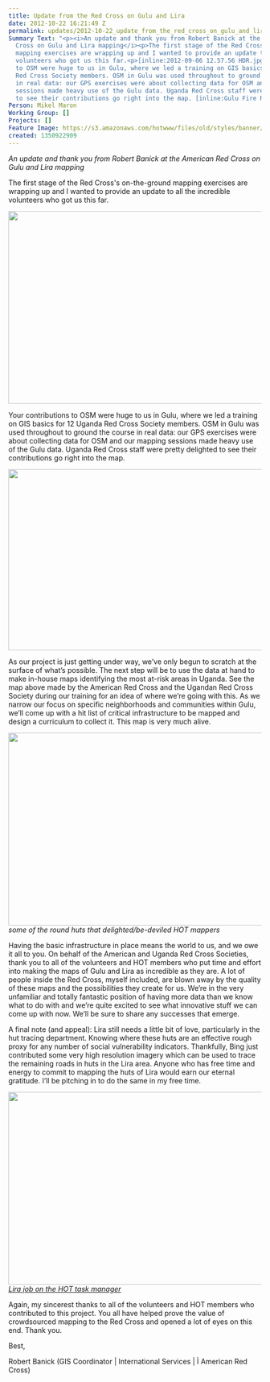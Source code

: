 ```yaml
---
title: Update from the Red Cross on Gulu and Lira
date: 2012-10-22 16:21:49 Z
permalink: updates/2012-10-22_update_from_the_red_cross_on_gulu_and_lira
Summary Text: "<p><i>An update and thank you from Robert Banick at the American Red
  Cross on Gulu and Lira mapping</i><p>The first stage of the Red Cross's on-the-ground
  mapping exercises are wrapping up and I wanted to provide an update to all the incredible
  volunteers who got us this far.<p>[inline:2012-09-06 12.57.56 HDR.jpg]Your contributions
  to OSM were huge to us in Gulu, where we led a training on GIS basics for 12 Uganda
  Red Cross Society members. OSM in Gulu was used throughout to ground the course
  in real data: our GPS exercises were about collecting data for OSM and our mapping
  sessions made heavy use of the Gulu data. Uganda Red Cross staff were pretty delighted
  to see their contributions go right into the map. [inline:Gulu Fire Risk.png]"
Person: Mikel Maron
Working Group: []
Projects: []
Feature Image: https://s3.amazonaws.com/hotwww/files/old/styles/banner/public/2012-09-03+11.47.37+HDR_0.jpg
created: 1350922909
---
```


<p><em>An update and thank you from Robert Banick at the American Red Cross on Gulu and Lira mapping</em></p><p>The first stage of the Red Cross's on-the-ground mapping exercises are wrapping up and I wanted to provide an update to all the incredible volunteers who got us this far.</p><p><img class="image-large" src="https://s3.amazonaws.com/hotwww/files/old/styles/large/public/2012-09-06%2012.57.56%20HDR_0.jpg?itok=hK2TBRSm" alt="" height="383" width="510"></p><p>Your contributions to OSM were huge to us in Gulu, where we led a training on GIS basics for 12 Uganda Red Cross Society members. OSM in Gulu was used throughout to ground the course in real data: our GPS exercises were about collecting data for OSM and our mapping sessions made heavy use of the Gulu data. Uganda Red Cross staff were pretty delighted to see their contributions go right into the map.</p><p><img class="image-large" src="https://s3.amazonaws.com/hotwww/files/old/styles/large/public/Gulu%20Fire%20Risk_0.png?itok=9rIL1BXO" alt="" height="360" width="510"></p><p>As our project is just getting under way, we’ve only begun to scratch at the surface of what’s possible. The next step will be to use the data at hand to make in-house maps identifying the most at-risk areas in Uganda. See the map above made by the American Red Cross and the Ugandan Red Cross Society during our training for an idea of where we’re going with this. As we narrow our focus on specific neighborhoods and communities within Gulu, we’ll come up with a hit list of critical infrastructure to be mapped and design a curriculum to collect it. This map is very much alive.</p><p><em><img class="image-large" title="some of the round huts that delighted/be-deviled HOT mappers" src="https://s3.amazonaws.com/hotwww/files/old/styles/large/public/2012-09-08%2008.42.18%20HDR_0.jpg?itok=X-ZGKMZ4" alt="" height="383" width="510"><br></em><em>some of the round huts that delighted/be-deviled HOT mappers</em></p><p>Having the basic infrastructure in place means the world to us, and we owe it all to you. On behalf of the American and Uganda Red Cross Societies, thank you to all of the volunteers and HOT members who put time and effort into making the maps of Gulu and Lira as incredible as they are. A lot of people inside the Red Cross, myself included, are blown away by the quality of these maps and the possibilities they create for us. We’re in the very unfamiliar and totally fantastic position of having more data than we know what to do with and we’re quite excited to see what innovative stuff we can come up with now. We’ll be sure to share any successes that emerge.</p><p>A final note (and appeal): Lira still needs a little bit of love, particularly in the hut tracing department. Knowing where these huts are an effective rough proxy for any number of social vulnerability indicators. Thankfully, Bing just contributed some very high resolution imagery which can be used to trace the remaining roads in huts in the Lira area. Anyone who has free time and energy to commit to mapping the huts of Lira would earn our eternal gratitude. I’ll be pitching in to do the same in my free time.</p><p><em><a href="http://tasks.hotosm.org/job/51"><img class="image-large" src="https://s3.amazonaws.com/hotwww/files/old/styles/large/public/2012-09-03%2011.47.37%20HDR_0_0.jpg?itok=zeqZUQ-p" alt="" height="383" width="510"><br>Lira job on the HOT task manager</a></em></p><p>Again, my sincerest thanks to all of the volunteers and HOT members who contributed to this project. You all have helped prove the value of crowdsourced mapping to the Red Cross and opened a lot of eyes on this end. Thank you.</p><p>Best,</p><p>Robert Banick (GIS Coordinator | International Services | Ì American Red Cross)</p>
